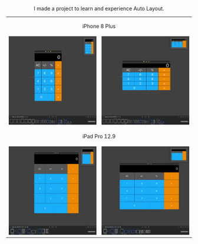 <div align="center">
    <p>
        I made a project to learn and experience Auto Layout.
    </p>
    <table align="center" border="0">
        <tr>
            <td colspan="2">
                <div align="center">
                <p>iPhone 8 Plus</p>
            </div>
            </td>
        </tr>
        <tr>
            <td>
                <div align="left">
                    <img src="https://raw.githubusercontent.com/emrahturan/AutoLayoutExercise/master/img/Portrait_iPhone_8_Plus.png"
                        width="350" title="Home Page">
                </div>
            </td>
            <td>
                <div align="right">
                    <img src="https://raw.githubusercontent.com/emrahturan/AutoLayoutExercise/master/img/Landscape_iPhone_8_Plus.png"
                        width="350" alt="Detail Page">
                </div>
            </td>
        </tr>
        <tr>
            <td colspan="2">
                <div align="center">
                <p>iPad Pro 12.9</p>
            </div>
            </td>
        </tr>
        <tr>
            <td>
                <div align="left">
                    <img src="https://raw.githubusercontent.com/emrahturan/AutoLayoutExercise/master/img/Portrait_iPad_12.9.png"
                        width="350" title="Home Page">
                </div>
            </td>
            <td>
                <div align="right">
                    <img src="https://raw.githubusercontent.com/emrahturan/AutoLayoutExercise/master/img/Landscape_iPad_12.9.png"
                        width="350" alt="Detail Page">
                </div>
            </td>
        </tr>
    </table>
</div>